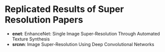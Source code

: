 # Replicated Results of Super Resolution Papers

* **enet**: EnhanceNet: Single Image Super-Resolution Through Automated Texture Synthesis
* **srcnn**: Image Super-Resolution Using Deep Convolutional Networks
